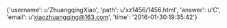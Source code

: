 {'username': u'ZhuangqingXiao', 'path': u'xz1456/1456.html', 'answer': u'C', 'email': u'xiaozhuangqing@163.com', 'time': '2016-01-30:19:35:42'}